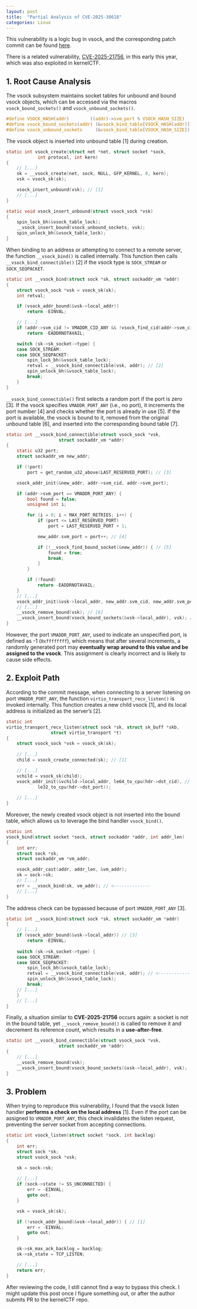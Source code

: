 ```yaml
---
layout: post
title:  "Partial Analysis of CVE-2025-38618"
categories: Linux
---
```


This vulnerability is a logic bug in vsock, and the corresponding patch commit can be found [here](https://git.kernel.org/pub/scm/linux/kernel/git/torvalds/linux.git/commit/?id=aba0c94f61ec05315fa7815d21aefa4c87f6a9f4).

There is a related vulnerability, [CVE-2025-21756](https://git.kernel.org/pub/scm/linux/kernel/git/stable/linux.git/commit/?id=fcdd2242c0231032fc84e1404315c245ae56322a), in this early this year, which was also exploited in kernelCTF.

## 1. Root Cause Analysis

The vsock subsystem maintains socket tables for unbound and bound vsock objects, which can be accessed via the macros `vsock_bound_sockets()` and `vsock_unbound_sockets()`.

``` c
#define VSOCK_HASH(addr)        ((addr)->svm_port % VSOCK_HASH_SIZE)
#define vsock_bound_sockets(addr) (&vsock_bind_table[VSOCK_HASH(addr)])
#define vsock_unbound_sockets     (&vsock_bind_table[VSOCK_HASH_SIZE])
```

The vsock object is inserted into unbound table [1] during creation.

``` c
static int vsock_create(struct net *net, struct socket *sock,
            int protocol, int kern)
{
    // [...]
    sk = __vsock_create(net, sock, NULL, GFP_KERNEL, 0, kern);
    vsk = vsock_sk(sk);

    vsock_insert_unbound(vsk); // [1]
    // [...]
}

static void vsock_insert_unbound(struct vsock_sock *vsk)
{
    spin_lock_bh(&vsock_table_lock);
    __vsock_insert_bound(vsock_unbound_sockets, vsk);
    spin_unlock_bh(&vsock_table_lock);
}
```

When binding to an address or attempting to connect to a remote server, the function `__vsock_bind()` is called internally. This function then calls `__vsock_bind_connectible()` [2] if the vsock type is `SOCK_STREAM` or `SOCK_SEQPACKET`.

``` c
static int __vsock_bind(struct sock *sk, struct sockaddr_vm *addr)
{
    struct vsock_sock *vsk = vsock_sk(sk);
    int retval;

    if (vsock_addr_bound(&vsk->local_addr))
        return -EINVAL;

    // [...]
    if (addr->svm_cid != VMADDR_CID_ANY && !vsock_find_cid(addr->svm_cid))
        return -EADDRNOTAVAIL;

    switch (sk->sk_socket->type) {
    case SOCK_STREAM:
    case SOCK_SEQPACKET:
        spin_lock_bh(&vsock_table_lock);
        retval = __vsock_bind_connectible(vsk, addr); // [2]
        spin_unlock_bh(&vsock_table_lock);
        break;
    }
}
```

`__vsock_bind_connectible()` first selects a random port if the port is zero [3]. If the vsock specifies `VMADDR_PORT_ANY` (i.e., no port), it increments the port number [4] and checks whether the port is already in use [5]. If the port is available, the vsock is bound to it, removed from the original unbound table [6], and inserted into the corresponding bound table [7].

``` c
static int __vsock_bind_connectible(struct vsock_sock *vsk,
                    struct sockaddr_vm *addr)
{
    static u32 port;
    struct sockaddr_vm new_addr;

    if (!port)
        port = get_random_u32_above(LAST_RESERVED_PORT); // [3]

    vsock_addr_init(&new_addr, addr->svm_cid, addr->svm_port);

    if (addr->svm_port == VMADDR_PORT_ANY) {
        bool found = false;
        unsigned int i;

        for (i = 0; i < MAX_PORT_RETRIES; i++) {
            if (port <= LAST_RESERVED_PORT)
                port = LAST_RESERVED_PORT + 1;

            new_addr.svm_port = port++; // [4]

            if (!__vsock_find_bound_socket(&new_addr)) { // [5]
                found = true;
                break;
            }
        }

        if (!found)
            return -EADDRNOTAVAIL;
    }
    // [...]
    vsock_addr_init(&vsk->local_addr, new_addr.svm_cid, new_addr.svm_port);
    // [...]
    __vsock_remove_bound(vsk); // [6]
    __vsock_insert_bound(vsock_bound_sockets(&vsk->local_addr), vsk); // [7]
}
```

However, the port `VMADDR_PORT_ANY`, used to indicate an unspecified port, is defined as -1 (`0xffffffff`), which means that after several increments, a randomly generated port may **eventually wrap around to this value and be assigned to the vsock**. This assignment is clearly incorrect and is likely to cause side effects.

## 2. Exploit Path

According to the commit message, when connecting to a server listening on port `VMADDR_PORT_ANY`, the function `virtio_transport_recv_listen()` is invoked internally. This function creates a new child vsock [1], and its local address is initialized as the server’s [2].

``` c
static int
virtio_transport_recv_listen(struct sock *sk, struct sk_buff *skb,
                 struct virtio_transport *t)
{
    struct vsock_sock *vsk = vsock_sk(sk);
    
    // [...]
    child = vsock_create_connected(sk); // [1]

    // [...]
    vchild = vsock_sk(child);
    vsock_addr_init(&vchild->local_addr, le64_to_cpu(hdr->dst_cid), // [2]
            le32_to_cpu(hdr->dst_port));
    
    // [...]
}
```

Moreover, the newly created vsock object is not inserted into the bound table, which allows us to leverage the bind handler `vsock_bind()`.

``` c
static int
vsock_bind(struct socket *sock, struct sockaddr *addr, int addr_len)
{
    int err;
    struct sock *sk;
    struct sockaddr_vm *vm_addr;

    vsock_addr_cast(addr, addr_len, &vm_addr);
    sk = sock->sk;
    // [...]
    err = __vsock_bind(sk, vm_addr); // <--------------
    // [...]
}
```

The address check can be bypassed because of port `VMADDR_PORT_ANY` [3].

``` c
static int __vsock_bind(struct sock *sk, struct sockaddr_vm *addr)
{
    // [...]
    if (vsock_addr_bound(&vsk->local_addr)) // [3]
        return -EINVAL;
    
    switch (sk->sk_socket->type) {
    case SOCK_STREAM:
    case SOCK_SEQPACKET:
        spin_lock_bh(&vsock_table_lock);
        retval = __vsock_bind_connectible(vsk, addr); // <--------------
        spin_unlock_bh(&vsock_table_lock);
        break;
    // [...]
    }
    // [...]
}
```

Finally, a situation similar to **CVE-2025-21756** occurs again: a socket is not in the bound table, yet `__vsock_remove_bound()` is called to remove it and decrement its reference count, which results in a **use-after-free**.

``` c
static int __vsock_bind_connectible(struct vsock_sock *vsk,
                    struct sockaddr_vm *addr)
{
    // [...]
    __vsock_remove_bound(vsk);
    __vsock_insert_bound(vsock_bound_sockets(&vsk->local_addr), vsk);
}
```

## 3. Problem

When trying to reproduce this vulnerability, I found that the vsock listen handler **performs a check on the local address** [1]. Even if the port can be assigned to `VMADDR_PORT_ANY`, this check invalidates the listen request, preventing the server socket from accepting connections.

``` c
static int vsock_listen(struct socket *sock, int backlog)
{
    int err;
    struct sock *sk;
    struct vsock_sock *vsk;

    sk = sock->sk;
    
    // [...]
    if (sock->state != SS_UNCONNECTED) {
        err = -EINVAL;
        goto out;
    }

    vsk = vsock_sk(sk);

    if (!vsock_addr_bound(&vsk->local_addr)) { // [1]
        err = -EINVAL;
        goto out;
    }

    sk->sk_max_ack_backlog = backlog;
    sk->sk_state = TCP_LISTEN;

    // [...]
    return err;
}
```

After reviewing the code, I still cannot find a way to bypass this check. I might update this post once I figure something out, or after the author submits PR to the kernelCTF repo.